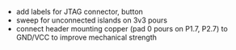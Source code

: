 * add labels for JTAG connector, button
* sweep for unconnected islands on 3v3 pours
* connect header mounting copper (pad 0 pours on P1.7, P2.7) to GND/VCC to improve mechanical strength